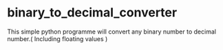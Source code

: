 # binary_to_decimal_converter
This simple python programme will convert any binary number to decimal number.( Including floating values )
